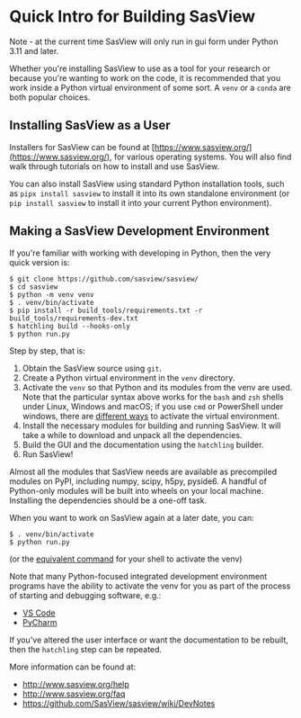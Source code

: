 # Quick Intro for Building SasView

Note - at the current time SasView will only run in gui form under Python 3.11
and later.

Whether you're installing SasView to use as a tool for your research or
because you're wanting to work on the code, it is recommended that you
work inside a Python virtual environment of some sort.
A `venv` or a `conda` are both popular choices.

## Installing SasView as a User

Installers for SasView can be found at [https://www.sasview.org/](https://www.sasview.org/), for various operating systems. You will also find
walk through tutorials on how to install and use SasView.

You can also install SasView using standard Python installation tools,
such as `pipx install sasview` to install it into its own standalone
environment (or `pip install sasview` to install it into your current Python
environment).


## Making a SasView Development Environment

If you're familiar with working with developing in Python, then the
very quick version is:

```console
$ git clone https://github.com/sasview/sasview/
$ cd sasview
$ python -m venv venv
$ . venv/bin/activate
$ pip install -r build_tools/requirements.txt -r build_tools/requirements-dev.txt
$ hatchling build --hooks-only
$ python run.py
```

Step by step, that is:

 1. Obtain the SasView source using `git`.
 1. Create a Python virtual environment in the `venv` directory.
 1. Activate the `venv` so that Python and its modules from the venv are used.
    Note that the particular syntax above works for the `bash` and `zsh` shells under Linux, Windows and macOS;
    if you use `cmd` or PowerShell under windows, there are
    [different ways](https://packaging.python.org/en/latest/guides/installing-using-pip-and-virtual-environments/#create-and-use-virtual-environments)
    to activate the virtual environment.
 1. Install the necessary modules for building and running SasView. It will take a while to download and unpack all the dependencies.
 1. Build the GUI and the documentation using the `hatchling` builder.
 1. Run SasView!

Almost all the modules that SasView needs are available as precompiled modules
on PyPI, including numpy, scipy, h5py, pyside6. A handful of Python-only
modules will be built into wheels on your local machine. Installing the
dependencies should be a one-off task.

When you want to work on SasView again at a later date, you can:

```
$ . venv/bin/activate
$ python run.py
```

(or the [equivalent command](https://packaging.python.org/en/latest/guides/installing-using-pip-and-virtual-environments/#create-and-use-virtual-environments) for your shell to activate the venv)

Note that many Python-focused integrated development environment programs have the
ability to activate the venv for you as part of the process of starting and
debugging software, e.g.:

 - [VS Code](https://code.visualstudio.com/docs/python/environments)
 - [PyCharm](https://www.jetbrains.com/help/pycharm/creating-virtual-environment.html)

If you've altered the user interface or want the documentation to be rebuilt,
then the `hatchling` step can be repeated.


More information can be found at:

 - http://www.sasview.org/help
 - http://www.sasview.org/faq
 - https://github.com/SasView/sasview/wiki/DevNotes
